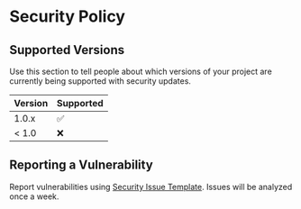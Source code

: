 # Security Policy

## Supported Versions

Use this section to tell people about which versions of your project are
currently being supported with security updates.

| Version | Supported          |
| ------- | ------------------ |
| 1.0.x   | :white_check_mark: |
| < 1.0   | :x:                |

## Reporting a Vulnerability

Report vulnerabilities using [Security Issue Template](https://github.com/superflyxxi/phone-compare/issues/new).
Issues will be analyzed once a week.
